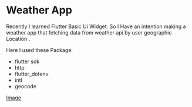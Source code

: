# Weather App

Recently I learned Flutter Basic Ui Widget. So I Have an intention making a weather app that fetching data from weather api by user geographic Location .

Here I used these Package:

- flutter sdk
- http
- flutter_dotenv
- intl
- geocode

[Image]('Screenshot_1719684265.png')

